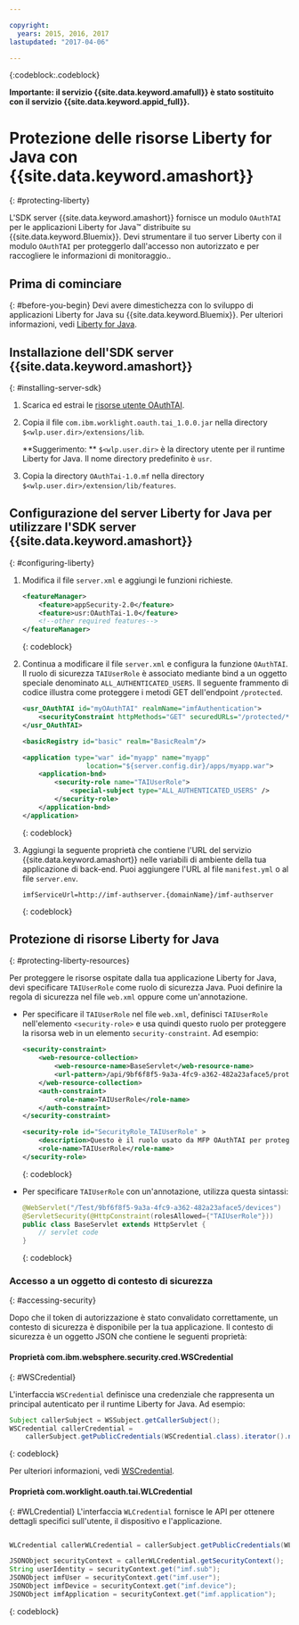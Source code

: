 ```yaml
---

copyright:
  years: 2015, 2016, 2017
lastupdated: "2017-04-06"

---
```

{:codeblock:.codeblock}

**Importante: il servizio {{site.data.keyword.amafull}} è stato sostituito con il servizio {{site.data.keyword.appid_full}}.**

# Protezione delle risorse Liberty for Java con {{site.data.keyword.amashort}}
{: #protecting-liberty}

L'SDK server {{site.data.keyword.amashort}} fornisce un modulo `OAuthTAI` per le applicazioni Liberty for Java&trade; distribuite su {{site.data.keyword.Bluemix}}. Devi strumentare il tuo server Liberty con il modulo `OAuthTAI` per proteggerlo dall'accesso non autorizzato e per raccogliere le informazioni di monitoraggio..

## Prima di cominciare
{: #before-you-begin}
Devi avere dimestichezza con lo sviluppo di applicazioni Liberty for Java su {{site.data.keyword.Bluemix}}. Per ulteriori informazioni, vedi [Liberty for Java](https://console.{DomainName}/docs/runtimes/liberty/index.html).

## Installazione dell'SDK server {{site.data.keyword.amashort}}
{: #installing-server-sdk}

1. Scarica ed estrai le [risorse utente OAuthTAI](https://imf-tai.{DomainName}/public/TAI.zip).

1. Copia il file `com.ibm.worklight.oauth.tai_1.0.0.jar` nella directory `$<wlp.user.dir>/extensions/lib`.

	**Suggerimento: ** `$<wlp.user.dir>` è la directory utente per il runtime Liberty for Java. Il nome directory predefinito è `usr`.

1. Copia la directory `OAuthTai-1.0.mf` nella directory `$<wlp.user.dir>/extension/lib/features`.


## Configurazione del server Liberty for Java per utilizzare l'SDK server {{site.data.keyword.amashort}}
{: #configuring-liberty}

1. Modifica il file `server.xml` e aggiungi le funzioni richieste.

	```XML
	<featureManager>
		<feature>appSecurity-2.0</feature>
		<feature>usr:OAuthTai-1.0</feature>
		<!--other required features-->
	</featureManager>

	```
	{: codeblock}
1. Continua a modificare il file `server.xml` e configura la funzione `OAuthTAI`. Il ruolo di sicurezza `TAIUserRole` è associato
mediante bind a un oggetto speciale denominato `ALL_AUTHENTICATED_USERS`. Il seguente frammento di codice illustra come proteggere i metodi GET dell'endpoint `/protected`.

	```XML
	<usr_OAuthTAI id="myOAuthTAI" realmName="imfAuthentication">
		<securityConstraint httpMethods="GET" securedURLs="/protected/*"/>
	</usr_OAuthTAI>

	<basicRegistry id="basic" realm="BasicRealm"/>

	<application type="war" id="myapp" name="myapp"
					location="${server.config.dir}/apps/myapp.war">
		<application-bnd>
			<security-role name="TAIUserRole">
				<special-subject type="ALL_AUTHENTICATED_USERS" />
			</security-role>
		</application-bnd>
	</application>
	```
	{: codeblock}

1. Aggiungi la seguente proprietà che contiene l'URL del servizio {{site.data.keyword.amashort}} nelle variabili di ambiente della tua applicazione di back-end. Puoi aggiungere l'URL al file `manifest.yml` o al file `server.env`.

	```
	imfServiceUrl=http://imf-authserver.{domainName}/imf-authserver
	```
	{: codeblock}

## Protezione di risorse Liberty for Java
{: #protecting-liberty-resources}

Per proteggere le risorse ospitate dalla tua applicazione Liberty for Java, devi specificare `TAIUserRole` come ruolo di sicurezza Java. Puoi definire la regola di sicurezza nel file `web.xml` oppure come un'annotazione.

* Per specificare il `TAIUserRole` nel file `web.xml`, definisci `TAIUserRole` nell'elemento `<security-role>` e usa quindi questo ruolo per proteggere la risorsa web in un elemento `security-constraint`.
Ad esempio:

	```XML
	<security-constraint>
		<web-resource-collection>
			<web-resource-name>BaseServlet</web-resource-name>
			<url-pattern>/api/9bf6f8f5-9a3a-4fc9-a362-482a23aface5/protected</url-pattern>
		</web-resource-collection>
		<auth-constraint>
			<role-name>TAIUserRole</role-name>
		</auth-constraint>
	</security-constraint>

	<security-role id="SecurityRole_TAIUserRole" >
		<description>Questo è il ruolo usato da MFP OAuthTAI per proteggere la risorsa e ne è richiesta l'associazione a 'ALL_AUTHENTICATED_USERS' in Liberty</description>
		<role-name>TAIUserRole</role-name>
	</security-role>
	```
	{: codeblock}

* Per specificare `TAIUserRole` con un'annotazione, utilizza questa sintassi:

	```Java
	@WebServlet("/Test/9bf6f8f5-9a3a-4fc9-a362-482a23aface5/devices")
	@ServletSecurity(@HttpConstraint(rolesAllowed={"TAIUserRole"}))
	public class BaseServlet extends HttpServlet {
	    // servlet code
	}
	```
	{: codeblock}

### Accesso a un oggetto di contesto di sicurezza
{: #accessing-security}

Dopo che il token di autorizzazione è stato convalidato correttamente, un contesto di sicurezza è disponibile per la tua applicazione. Il contesto
                di sicurezza è un oggetto JSON che contiene le seguenti proprietà:

#### Proprietà com.ibm.websphere.security.cred.WSCredential
{: #WSCredential}

L'interfaccia `WSCredential` definisce una credenziale che rappresenta un principal autenticato per il runtime Liberty for Java. Ad esempio:

```Java
Subject callerSubject = WSSubject.getCallerSubject();
WSCredential callerCredential =
    callerSubject.getPublicCredentials(WSCredential.class).iterator().next();
```
{: codeblock}

Per ulteriori informazioni, vedi [WSCredential](http://www-01.ibm.com/support/knowledgecenter/api/content/nl/en-us/SSEQTP_7.0.0/com.ibm.websphere.javadoc.doc/web/apidocs/index.html?com/ibm/websphere/security/cred/WSCredential.html).

#### Proprietà com.worklight.oauth.tai.WLCredential
{: #WLCredential}
L'interfaccia `WLCredential` fornisce le API per ottenere dettagli specifici sull'utente, il dispositivo e l'applicazione.

```Java

WLCredential callerWLCredential = callerSubject.getPublicCredentials(WLCredential.class).iterator().next();

JSONObject securityContext = callerWLCredential.getSecurityContext();
String userIdentity = securityContext.get("imf.sub");
JSONObject imfUser = securityContext.get("imf.user");
JSONObject imfDevice = securityContext.get("imf.device");
JSONObject imfApplication = securityContext.get("imf.application");

```
{: codeblock}
